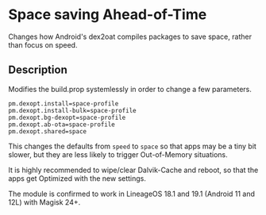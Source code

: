 # Space saving Ahead-of-Time

Changes how Android's dex2oat compiles packages to save space, rather than focus on speed.

## Description

Modifies the build.prop systemlessly in order to change a few parameters.

````
pm.dexopt.install=space-profile
pm.dexopt.install-bulk=space-profile
pm.dexopt.bg-dexopt=space-profile
pm.dexopt.ab-ota=space-profile
pm.dexopt.shared=space
````

This changes the defaults from <code>speed</code> to <code>space</code> so that apps may be a tiny bit slower, but they are less likely to trigger Out-of-Memory situations.

It is highly recommended to wipe/clear Dalvik-Cache and reboot, so that the apps get Optimized with the new settings.


The module is confirmed to work in LineageOS 18.1 and 19.1 (Android 11 and 12L) with Magisk 24+.


